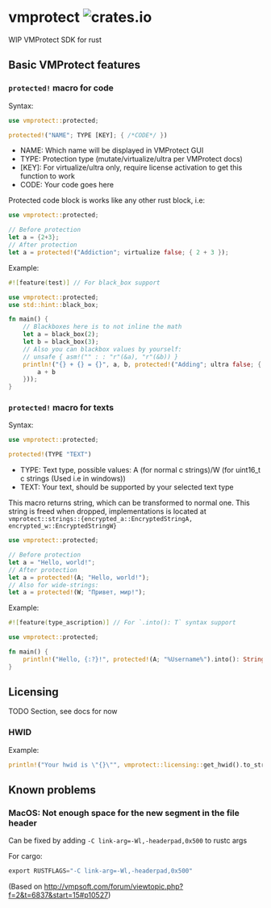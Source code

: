# vmprotect ![crates.io](https://img.shields.io/crates/v/vmprotect.svg)

WIP VMProtect SDK for rust

## Basic VMProtect features

### `protected!` macro for code

Syntax:

```rust
use vmprotect::protected;

protected!("NAME"; TYPE [KEY]; { /*CODE*/ })
```

- NAME: Which name will be displayed in VMProtect GUI
- TYPE: Protection type (mutate/virtualize/ultra per VMProtect docs)
- [KEY]: For virtualize/ultra only, require license activation to get this function to work
- CODE: Your code goes here

Protected code block is works like any other rust block, i.e:

```rust
use vmprotect::protected;

// Before protection
let a = {2+3};
// After protection
let a = protected!("Addiction"; virtualize false; { 2 + 3 });
```

Example:

```rust
#![feature(test)] // For black_box support

use vmprotect::protected;
use std::hint::black_box;

fn main() {
    // Blackboxes here is to not inline the math
    let a = black_box(2);
    let b = black_box(3);
    // Also you can blackbox values by yourself:
    // unsafe { asm!("" : : "r"(&a), "r"(&b)) }
    println!("{} + {} = {}", a, b, protected!("Adding"; ultra false; {
        a + b
    }));
}
```

### `protected!` macro for texts

Syntax:

```rust
use vmprotect::protected;

protected!(TYPE "TEXT")
```

- TYPE: Text type, possible values: A (for normal c strings)/W (for uint16_t c strings (Used i.e in windows))
- TEXT: Your text, should be supported by your selected text type

This macro returns string, which can be transformed to normal one. This string is freed when dropped, implementations is located at `vmprotect::strings::{encrypted_a::EncryptedStringA, encrypted_w::EncryptedStringW}`

```rust
use vmprotect::protected;

// Before protection
let a = "Hello, world!";
// After protection
let a = protected!(A; "Hello, world!");
// Also for wide-strings:
let a = protected!(W; "Привет, мир!");
```

Example:

```rust
#![feature(type_ascription)] // For `.into(): T` syntax support

use vmprotect::protected;

fn main() {
    println!("Hello, {:?}!", protected!(A; "%Username%").into(): String);
}
```

## Licensing

TODO Section, see docs for now

### HWID

Example:

```rust
println!("Your hwid is \"{}\"", vmprotect::licensing::get_hwid().to_str().unwrap());
```

## Known problems

### MacOS: Not enough space for the new segment in the file header

Can be fixed by adding `-C link-arg=-Wl,-headerpad,0x500` to rustc args

For cargo:

```rs
export RUSTFLAGS="-C link-arg=-Wl,-headerpad,0x500"
```

(Based on <http://vmpsoft.com/forum/viewtopic.php?f=2&t=6837&start=15#p10527>)

